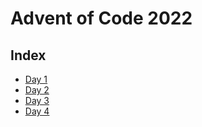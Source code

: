 # Advent of Code 2022

## Index

- [Day 1](/aoc-1)
- [Day 2](/aoc-2)
- [Day 3](/aoc-3)
- [Day 4](/aoc-4)
